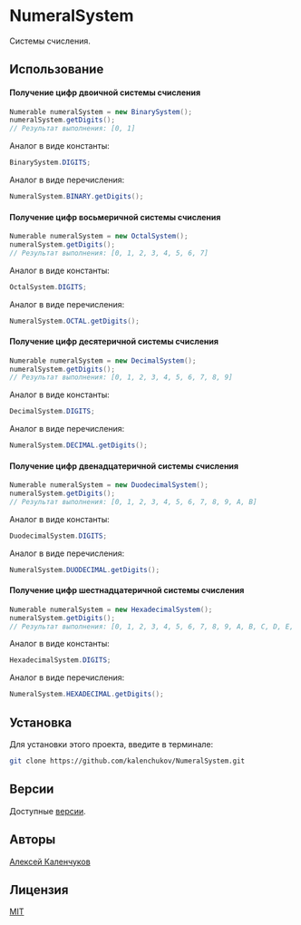 # NumeralSystem

Системы счисления.

## Использование

#### Получение цифр двоичной системы счисления

```java
Numerable numeralSystem = new BinarySystem();
numeralSystem.getDigits();
// Результат выполнения: [0, 1]
```

Аналог в виде константы:

```java
BinarySystem.DIGITS;
```

Аналог в виде перечисления:

```java
NumeralSystem.BINARY.getDigits();
```

#### Получение цифр восьмеричной системы счисления

```java
Numerable numeralSystem = new OctalSystem();
numeralSystem.getDigits();
// Результат выполнения: [0, 1, 2, 3, 4, 5, 6, 7]
```

Аналог в виде константы:

```java
OctalSystem.DIGITS;
```

Аналог в виде перечисления:

```java
NumeralSystem.OCTAL.getDigits();
```

#### Получение цифр десятеричной системы счисления

```java
Numerable numeralSystem = new DecimalSystem();
numeralSystem.getDigits();
// Результат выполнения: [0, 1, 2, 3, 4, 5, 6, 7, 8, 9]
```

Аналог в виде константы:

```java
DecimalSystem.DIGITS;
```

Аналог в виде перечисления:

```java
NumeralSystem.DECIMAL.getDigits();
```

#### Получение цифр двенадцатеричной системы счисления

```java
Numerable numeralSystem = new DuodecimalSystem();
numeralSystem.getDigits();
// Результат выполнения: [0, 1, 2, 3, 4, 5, 6, 7, 8, 9, A, B]
```

Аналог в виде константы:

```java
DuodecimalSystem.DIGITS;
```

Аналог в виде перечисления:

```java
NumeralSystem.DUODECIMAL.getDigits();
```

#### Получение цифр шестнадцатеричной системы счисления

```java
Numerable numeralSystem = new HexadecimalSystem();
numeralSystem.getDigits();
// Результат выполнения: [0, 1, 2, 3, 4, 5, 6, 7, 8, 9, A, B, C, D, E, F]
```

Аналог в виде константы:

```java
HexadecimalSystem.DIGITS;
```

Аналог в виде перечисления:

```java
NumeralSystem.HEXADECIMAL.getDigits();
```

## Установка

Для установки этого проекта, введите в терминале:

```bash
git clone https://github.com/kalenchukov/NumeralSystem.git
```

## Версии

Доступные [версии](https://github.com/kalenchukov/NumeralSystem/releases).

## Авторы

[Алексей Каленчуков](https://github.com/kalenchukov)

## Лицензия

[MIT](https://opensource.org/licenses/MIT)
